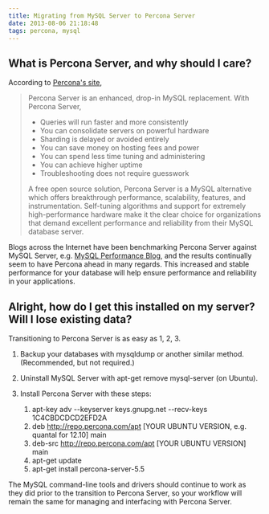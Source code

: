 ```yaml
---
title: Migrating from MySQL Server to Percona Server
date: 2013-08-06 21:18:48
tags: percona, mysql
---
```


## What is Percona Server, and why should I care?

According to [Percona's site](http://www.percona.com/software/percona-server),

> Percona Server is an enhanced, drop-in MySQL replacement. With Percona Server,
>
> - Queries will run faster and more consistently
> - You can consolidate servers on powerful hardware
> - Sharding is delayed or avoided entirely
> - You can save money on hosting fees and power
> - You can spend less time tuning and administering
> - You can achieve higher uptime
> - Troubleshooting does not require guesswork
>  
> A free open source solution, Percona Server is a MySQL alternative which offers breakthrough performance, scalability, features, and instrumentation. Self-tuning algorithms and support for extremely high-performance hardware make it the clear choice for organizations that demand excellent performance and reliability from their MySQL database server.

Blogs across the Internet have been benchmarking Percona Server against MySQL Server, e.g. [MySQL Performance Blog](http://www.mysqlperformanceblog.com/2013/05/08/mysql-and-percona-server-in-linkbench-benchmark/), and the results continually seem to have Percona ahead in many regards. This increased and stable performance for your database will help ensure performance and reliability in your applications.

## Alright, how do I get this installed on my server? Will I lose existing data?

Transitioning to Percona Server is as easy as 1, 2, 3.

1. Backup your databases with mysqldump or another similar method. (Recommended, but not required.)
2. Uninstall MySQL Server with apt-get remove mysql-server (on Ubuntu).
3. Install Percona Server with these steps:
    
    1. apt-key adv --keyserver keys.gnupg.net --recv-keys 1C4CBDCDCD2EFD2A
    2. deb http://repo.percona.com/apt [YOUR UBUNTU VERSION, e.g. quantal for 12.10] main
    3. deb-src http://repo.percona.com/apt [YOUR UBUNTU VERSION] main
    4. apt-get update
    5. apt-get install percona-server-5.5

The MySQL command-line tools and drivers should continue to work as they did prior to the transition to Percona Server, so your workflow will remain the same for managing and interfacing with Percona Server.
